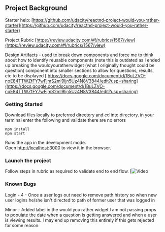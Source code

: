 ## Project Background

Starter help: [https://github.com/udacity/reactnd-project-would-you-rather-starter](https://github.com/udacity/reactnd-project-would-you-rather-starter)

Project Rubric [https://review.udacity.com/#!/rubrics/1567/view](https://review.udacity.com/#!/rubrics/1567/view)

Design Artifacts - used to break down components and force me to think about how to identify reusable components (note this is outdated as I ended up breaking the wouldyouratherwidget (what I originally thought could be question) component into smaller sections to allow for questions, results, etc to be displayed [ https://docs.google.com/document/d/1BuLZVO-noE84TTWZfFY7wFjmS2ml9Ijn5Uz4N8V3844/edit?usp=sharing](https://docs.google.com/document/d/1BuLZVO-noE84TTWZfFY7wFjmS2ml9Ijn5Uz4N8V3844/edit?usp=sharing)


### Getting Started

Download files locally to preferred directory and cd into directory, in your terminal enter the following and validate there are no errors

```
npm install
npm start
```

Runs the app in the development mode.<br>
Open [http://localhost:3000](http://localhost:3000) to view it in the browser.

### Launch the project

Follow steps in rubric as required to validate end to end flow.
[![Video](https://github.com/lmidy/reactnd-wouldyourather/blob/ComponentswRedux/2019-Udacity%20ReactwRedux%20-%20Would%20you%20rather.gif)


### Known Bugs

Login - 4 - Once a user logs out need to remove path history so when new user logins he/she isn't directed to path of former user that was logged in

Minor - Added label in the would you rather widget I am not passing props to populate the date when a question is getting answered and when a user is viewing results. I may end up removing this entirely if this gets rejected for some reason

